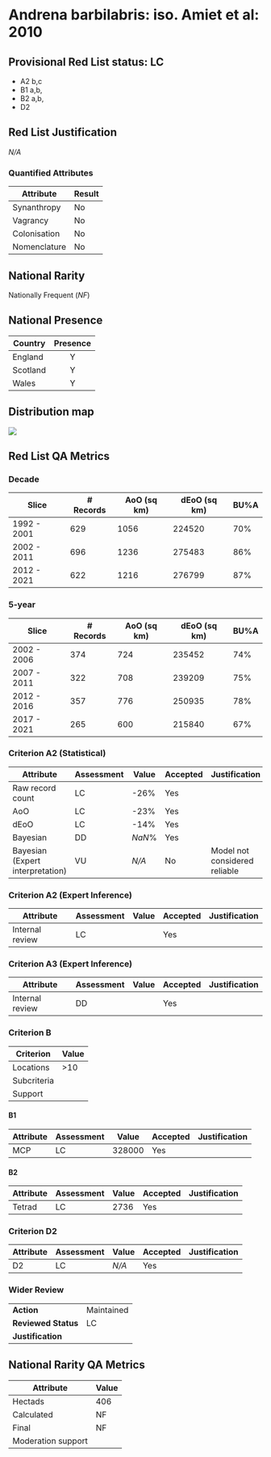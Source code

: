 # Andrena barbilabris: iso. Amiet et al: 2010

## Provisional Red List status: LC
- A2 b,c
- B1 a,b, 
- B2 a,b, 
- D2

## Red List Justification
*N/A*
### Quantified Attributes
|Attribute|Result|
|---|---|
|Synanthropy|No|
|Vagrancy|No|
|Colonisation|No|
|Nomenclature|No|


## National Rarity
Nationally Frequent (*NF*)

## National Presence
|Country|Presence
|---|:-:|
|England|Y|
|Scotland|Y|
|Wales|Y|


## Distribution map
![](../map/51.svg)

## Red List QA Metrics
### Decade
| Slice | # Records | AoO (sq km) | dEoO (sq km) |BU%A |
|---|---|---|---|---|
|1992 - 2001|629|1056|224520|70%|
|2002 - 2011|696|1236|275483|86%|
|2012 - 2021|622|1216|276799|87%|
### 5-year
| Slice | # Records | AoO (sq km) | dEoO (sq km) |BU%A |
|---|---|---|---|---|
|2002 - 2006|374|724|235452|74%|
|2007 - 2011|322|708|239209|75%|
|2012 - 2016|357|776|250935|78%|
|2017 - 2021|265|600|215840|67%|
### Criterion A2 (Statistical)
|Attribute|Assessment|Value|Accepted|Justification
|---|---|---|---|---|
|Raw record count|LC|-26%|Yes||
|AoO|LC|-23%|Yes||
|dEoO|LC|-14%|Yes||
|Bayesian|DD|*NaN*%|Yes||
|Bayesian (Expert interpretation)|VU|*N/A*|No|Model not considered reliable|
### Criterion A2 (Expert Inference)
|Attribute|Assessment|Value|Accepted|Justification
|---|---|---|---|---|
|Internal review|LC||Yes||
### Criterion A3 (Expert Inference)
|Attribute|Assessment|Value|Accepted|Justification
|---|---|---|---|---|
|Internal review|DD||Yes||
### Criterion B
|Criterion| Value|
|---|---|
|Locations|>10|
|Subcriteria||
|Support||
#### B1
|Attribute|Assessment|Value|Accepted|Justification
|---|---|---|---|---|
|MCP|LC|328000|Yes||
#### B2
|Attribute|Assessment|Value|Accepted|Justification
|---|---|---|---|---|
|Tetrad|LC|2736|Yes||
### Criterion D2
|Attribute|Assessment|Value|Accepted|Justification
|---|---|---|---|---|
|D2|LC|*N/A*|Yes||
### Wider Review
|  |  |
|---|---|
|**Action**|Maintained|
|**Reviewed Status**|LC|
|**Justification**||


## National Rarity QA Metrics
|Attribute|Value|
|---|---|
|Hectads|406|
|Calculated|NF|
|Final|NF|
|Moderation support||



